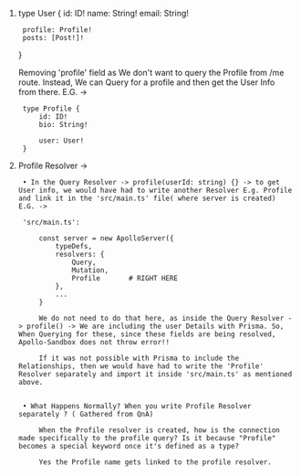 1.
    type User {
        id: ID!
        name: String!
        email: String!

        profile: Profile!
        posts: [Post!]!
    }

    Removing 'profile' field as We don't want to query the Profile from /me route. Instead, We can Query for a profile and then get the User Info from there. E.G. -> 

        type Profile {
            id: ID!
            bio: String!

            user: User!
        }

2. 
    Profile Resolver -> 

        • In the Query Resolver -> profile(userId: string) {} -> to get User info, we would have had to write another Resolver E.g. Profile and link it in the 'src/main.ts' file( where server is created) E.G. -> 

        'src/main.ts':

            const server = new ApolloServer({
                typeDefs,
                resolvers: {
                    Query,
                    Mutation,
                    Profile       # RIGHT HERE
                },
                ...
            }

            We do not need to do that here, as inside the Query Resolver -> profile() -> We are including the user Details with Prisma. So, When Querying for these, since these fields are being resolved, Apollo-Sandbox does not throw error!! 
        
            If it was not possible with Prisma to include the Relationships, then we would have had to write the 'Profile' Resolver separately and import it inside 'src/main.ts' as mentioned above. 


        • What Happens Normally? When you write Profile Resolver separately ? ( Gathered from QnA)

            When the Profile resolver is created, how is the connection made specifically to the profile query? Is it because "Profile" becomes a special keyword once it's defined as a type?

            Yes the Profile name gets linked to the profile resolver.